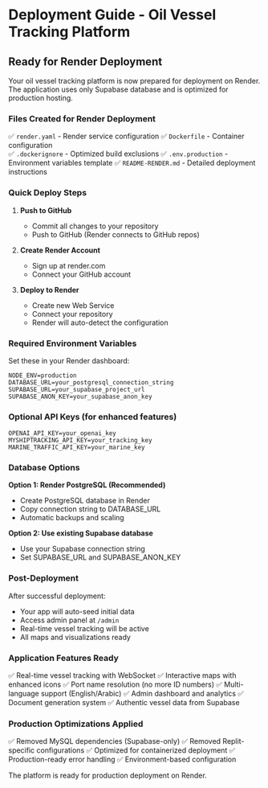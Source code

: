 # Deployment Guide - Oil Vessel Tracking Platform

## Ready for Render Deployment

Your oil vessel tracking platform is now prepared for deployment on Render. The application uses only Supabase database and is optimized for production hosting.

### Files Created for Render Deployment

✅ `render.yaml` - Render service configuration
✅ `Dockerfile` - Container configuration  
✅ `.dockerignore` - Optimized build exclusions
✅ `.env.production` - Environment variables template
✅ `README-RENDER.md` - Detailed deployment instructions

### Quick Deploy Steps

1. **Push to GitHub**
   - Commit all changes to your repository
   - Push to GitHub (Render connects to GitHub repos)

2. **Create Render Account**
   - Sign up at render.com
   - Connect your GitHub account

3. **Deploy to Render**
   - Create new Web Service
   - Connect your repository
   - Render will auto-detect the configuration

### Required Environment Variables

Set these in your Render dashboard:

```
NODE_ENV=production
DATABASE_URL=your_postgresql_connection_string
SUPABASE_URL=your_supabase_project_url
SUPABASE_ANON_KEY=your_supabase_anon_key
```

### Optional API Keys (for enhanced features)

```
OPENAI_API_KEY=your_openai_key
MYSHIPTRACKING_API_KEY=your_tracking_key
MARINE_TRAFFIC_API_KEY=your_marine_key
```

### Database Options

**Option 1: Render PostgreSQL (Recommended)**
- Create PostgreSQL database in Render
- Copy connection string to DATABASE_URL
- Automatic backups and scaling

**Option 2: Use existing Supabase database**
- Use your Supabase connection string
- Set SUPABASE_URL and SUPABASE_ANON_KEY

### Post-Deployment

After successful deployment:
- Your app will auto-seed initial data
- Access admin panel at `/admin`
- Real-time vessel tracking will be active
- All maps and visualizations ready

### Application Features Ready

✅ Real-time vessel tracking with WebSocket
✅ Interactive maps with enhanced icons
✅ Port name resolution (no more ID numbers)
✅ Multi-language support (English/Arabic)
✅ Admin dashboard and analytics
✅ Document generation system
✅ Authentic vessel data from Supabase

### Production Optimizations Applied

✅ Removed MySQL dependencies (Supabase-only)
✅ Removed Replit-specific configurations
✅ Optimized for containerized deployment
✅ Production-ready error handling
✅ Environment-based configuration

The platform is ready for production deployment on Render.